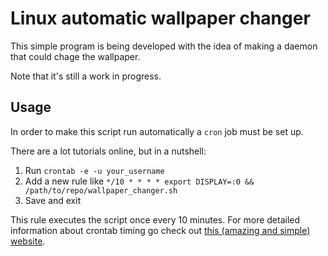 # Linux automatic wallpaper changer
This simple program is being developed with the idea of making a daemon that could chage the wallpaper.

Note that it's still a work in progress.

## Usage

In order to make this script run automatically a `cron` job must be set up.

There are a lot tutorials online, but in a nutshell:

1. Run `crontab -e -u your_username`
2. Add a new rule like `*/10 * * * * export DISPLAY=:0 && /path/to/repo/wallpaper_changer.sh`
3. Save and exit

This rule executes the script once every 10 minutes.
For more detailed information about crontab timing go check out [this (amazing and simple) website](https://crontab.guru/).

